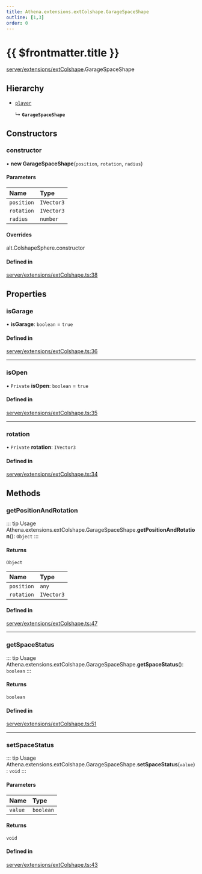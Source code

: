 ```yaml
---
title: Athena.extensions.extColshape.GarageSpaceShape
outline: [1,3]
order: 0
---
```


# {{ $frontmatter.title }}


[server/extensions/extColshape](../modules/server_extensions_extColshape.md).GarageSpaceShape

## Hierarchy

- [`player`](../modules/server_config.md#player)

  ↳ **`GarageSpaceShape`**

## Constructors

### constructor

• **new GarageSpaceShape**(`position`, `rotation`, `radius`)

#### Parameters

| Name | Type |
| :------ | :------ |
| `position` | `IVector3` |
| `rotation` | `IVector3` |
| `radius` | `number` |

#### Overrides

alt.ColshapeSphere.constructor

#### Defined in

[server/extensions/extColshape.ts:38](https://github.com/Stuyk/altv-athena/blob/6beb5a6/src/core/server/extensions/extColshape.ts#L38)

## Properties

### isGarage

• **isGarage**: `boolean` = `true`

#### Defined in

[server/extensions/extColshape.ts:36](https://github.com/Stuyk/altv-athena/blob/6beb5a6/src/core/server/extensions/extColshape.ts#L36)

___

### isOpen

• `Private` **isOpen**: `boolean` = `true`

#### Defined in

[server/extensions/extColshape.ts:35](https://github.com/Stuyk/altv-athena/blob/6beb5a6/src/core/server/extensions/extColshape.ts#L35)

___

### rotation

• `Private` **rotation**: `IVector3`

#### Defined in

[server/extensions/extColshape.ts:34](https://github.com/Stuyk/altv-athena/blob/6beb5a6/src/core/server/extensions/extColshape.ts#L34)

## Methods

### getPositionAndRotation

::: tip Usage
Athena.extensions.extColshape.GarageSpaceShape.**getPositionAndRotation**(): `Object`
:::

#### Returns

`Object`

| Name | Type |
| :------ | :------ |
| `position` | `any` |
| `rotation` | `IVector3` |

#### Defined in

[server/extensions/extColshape.ts:47](https://github.com/Stuyk/altv-athena/blob/6beb5a6/src/core/server/extensions/extColshape.ts#L47)

___

### getSpaceStatus

::: tip Usage
Athena.extensions.extColshape.GarageSpaceShape.**getSpaceStatus**(): `boolean`
:::

#### Returns

`boolean`

#### Defined in

[server/extensions/extColshape.ts:51](https://github.com/Stuyk/altv-athena/blob/6beb5a6/src/core/server/extensions/extColshape.ts#L51)

___

### setSpaceStatus

::: tip Usage
Athena.extensions.extColshape.GarageSpaceShape.**setSpaceStatus**(`value`): `void`
:::

#### Parameters

| Name | Type |
| :------ | :------ |
| `value` | `boolean` |

#### Returns

`void`

#### Defined in

[server/extensions/extColshape.ts:43](https://github.com/Stuyk/altv-athena/blob/6beb5a6/src/core/server/extensions/extColshape.ts#L43)
